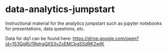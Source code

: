 # data-analytics-jumpstart
Instructional material for the analytics jumpstart such as jupyter notebooks for presentations, data questions, etc.

Data for dq1 can be found here: https://drive.google.com/open?id=1S3QgRU1RehgQXS3yZxEMCbgSSdRK2wtK
